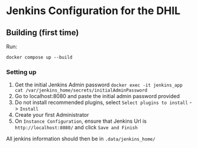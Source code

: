 # Jenkins Configuration for the DHIL

## Building (first time)

Run:

```
docker compose up --build

```

### Setting up

1. Get the initial Jenkins Admin password `docker exec -it jenkins_app cat /var/jenkins_home/secrets/initialAdminPassword`
1. Go to localhost:8080 and paste the initial admin password provided
1. Do not install recommended plugins, select `Select plugins to install` -> `Install`
1. Create your first Administrator
1. On `Instance Configuration`, ensure that Jenkins Url is `http://localhost:8080/` and click `Save and Finish`

All jenkins information should then be in `.data/jenkins_home/`
